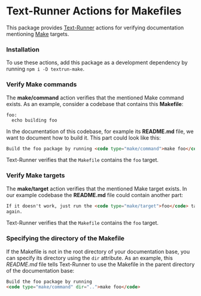 # Text-Runner Actions for Makefiles

This package provides [Text-Runner](https://github.com/kevgo/text-runner)
actions for verifying documentation mentioning
[Make](https://en.wikipedia.org/wiki/Make_(software)) targets.

### Installation

To use these actions, add this package as a development dependency by running
<code type="npm/install">npm i -D textrun-make</code>.

### Verify Make commands

The <b type="action/name-full">make/command</b> action verifies that the
mentioned Make command exists. <a type="workspace/new-file">As an example,
consider a codebase that contains this **Makefile**:

```
foo:
  echo building foo
```

</a>

<a type="workspace/new-file">

In the documentation of this codebase, for example its **README.md** file, we
want to document how to build it. This part could look like this:

```html
Build the foo package by running <code type="make/command">make foo</code>
```

</a>

<a type="extension/run-textrunner">

Text-Runner verifies that the `Makefile` contains the `foo` target.

### Verify Make targets

The <b type="action/name-full">make/target</b> action verifies that the
mentioned Make target exists. <a type="workspace/additional-file-content"> In
our example codebase the **README.md** file could contain another part:

```html
If it doesn't work, just run the <code type="make/target">foo</code> target
again.
```

</a>

<a type="extension/run-textrunner">

Text-Runner verifies that the `Makefile` contains the `foo` target.

### Specifying the directory of the Makefile

If the Makefile is not in the root directory of your documentation base, you can
specify its directory using the `dir` attribute.
<a type="workspace/new-file" dir="foo"> As an example, this _README.md_ file
tells Text-Runner to use the Makefile in the parent directory of the
documentation base:

```html
Build the foo package by running
<code type="make/command" dir="..">make foo</code>
```

</a>

<a type="extension/run-textrunner" dir="foo">
